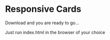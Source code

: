 # Responsive Cards
Download and you are ready to go...

Just run index.html in the browser of your choice
